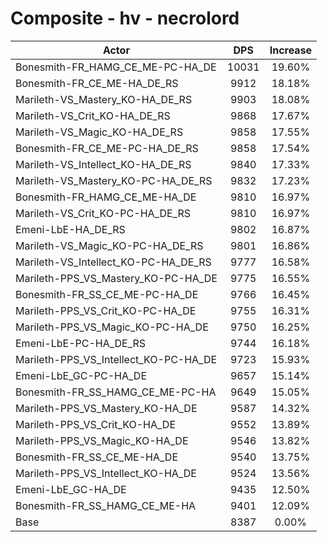 # Composite - hv - necrolord
| Actor | DPS | Increase |
|---|:---:|:---:|
|Bonesmith-FR_HAMG_CE_ME-PC-HA_DE|10031|19.60%|
|Bonesmith-FR_CE_ME-HA_DE_RS|9912|18.18%|
|Marileth-VS_Mastery_KO-HA_DE_RS|9903|18.08%|
|Marileth-VS_Crit_KO-HA_DE_RS|9868|17.67%|
|Marileth-VS_Magic_KO-HA_DE_RS|9858|17.55%|
|Bonesmith-FR_CE_ME-PC-HA_DE_RS|9858|17.54%|
|Marileth-VS_Intellect_KO-HA_DE_RS|9840|17.33%|
|Marileth-VS_Mastery_KO-PC-HA_DE_RS|9832|17.23%|
|Bonesmith-FR_HAMG_CE_ME-HA_DE|9810|16.97%|
|Marileth-VS_Crit_KO-PC-HA_DE_RS|9810|16.97%|
|Emeni-LbE-HA_DE_RS|9802|16.87%|
|Marileth-VS_Magic_KO-PC-HA_DE_RS|9801|16.86%|
|Marileth-VS_Intellect_KO-PC-HA_DE_RS|9777|16.58%|
|Marileth-PPS_VS_Mastery_KO-PC-HA_DE|9775|16.55%|
|Bonesmith-FR_SS_CE_ME-PC-HA_DE|9766|16.45%|
|Marileth-PPS_VS_Crit_KO-PC-HA_DE|9755|16.31%|
|Marileth-PPS_VS_Magic_KO-PC-HA_DE|9750|16.25%|
|Emeni-LbE-PC-HA_DE_RS|9744|16.18%|
|Marileth-PPS_VS_Intellect_KO-PC-HA_DE|9723|15.93%|
|Emeni-LbE_GC-PC-HA_DE|9657|15.14%|
|Bonesmith-FR_SS_HAMG_CE_ME-PC-HA|9649|15.05%|
|Marileth-PPS_VS_Mastery_KO-HA_DE|9587|14.32%|
|Marileth-PPS_VS_Crit_KO-HA_DE|9552|13.89%|
|Marileth-PPS_VS_Magic_KO-HA_DE|9546|13.82%|
|Bonesmith-FR_SS_CE_ME-HA_DE|9540|13.75%|
|Marileth-PPS_VS_Intellect_KO-HA_DE|9524|13.56%|
|Emeni-LbE_GC-HA_DE|9435|12.50%|
|Bonesmith-FR_SS_HAMG_CE_ME-HA|9401|12.09%|
|Base|8387|0.00%|
